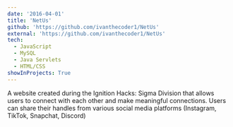 ```yaml
---
date: '2016-04-01'
title: 'NetUs'
github: 'https://github.com/ivanthecoder1/NetUs'
external: 'https://github.com/ivanthecoder1/NetUs'
tech:
  - JavaScript
  - MySQL
  - Java Servlets
  - HTML/CSS
showInProjects: True
---
```


A website created during the Ignition Hacks: Sigma Division that allows users to connect with each other and make meaningful connections. Users can share their handles from various social media platforms (Instagram, TikTok, Snapchat, Discord)
